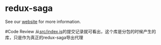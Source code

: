 # redux-saga

See our [website](https://redux-saga.js.org/) for more information.

#Code Review
从[src/index.js](./src/index.js)的提交记录就可看出，这个库是分包的时候产生的库，只是作为真正的redux-saga导出代理
